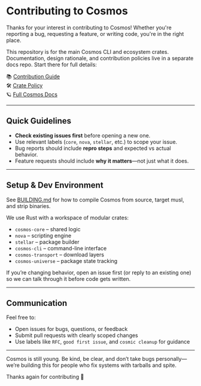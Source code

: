 # Contributing to Cosmos

Thanks for your interest in contributing to Cosmos! Whether you're reporting a bug, requesting a feature, or writing code, you're in the right place.

This repository is for the main Cosmos CLI and ecosystem crates. Documentation, design rationale, and contribution policies live in a separate docs repo. Start there for full details:

📚 [Contribution Guide](https://github.com/cosmospkg/cosmos-docs/blob/main/docs/20-Cosmos-Contribution.md)  
🛠️ [Crate Policy](https://github.com/cosmospkg/cosmos-docs/blob/main/docs/22-Crate-Policy.md)  
🪐 [Full Cosmos Docs](https://docs.cosmos-pkg.org)

---

## Quick Guidelines

- **Check existing issues first** before opening a new one.
- Use relevant labels (`core`, `nova`, `stellar`, etc.) to scope your issue.
- Bug reports should include **repro steps** and expected vs actual behavior.
- Feature requests should include **why it matters**—not just what it does.

---

## Setup & Dev Environment

See [BUILDING.md](./BUILDING.md) for how to compile Cosmos from source, target musl, and strip binaries.

We use Rust with a workspace of modular crates:
- `cosmos-core` – shared logic
- `nova` – scripting engine
- `stellar` – package builder
- `cosmos-cli` – command-line interface
- `cosmos-transport` – download layers
- `cosmos-universe` – package state tracking

If you’re changing behavior, open an issue first (or reply to an existing one) so we can talk through it before code gets written.

---

## Communication

Feel free to:
- Open issues for bugs, questions, or feedback
- Submit pull requests with clearly scoped changes
- Use labels like `RFC`, `good first issue`, and `cosmic cleanup` for guidance

---

Cosmos is still young. Be kind, be clear, and don’t take bugs personally—we’re building this for people who fix systems with tarballs and spite.

Thanks again for contributing 🚀
